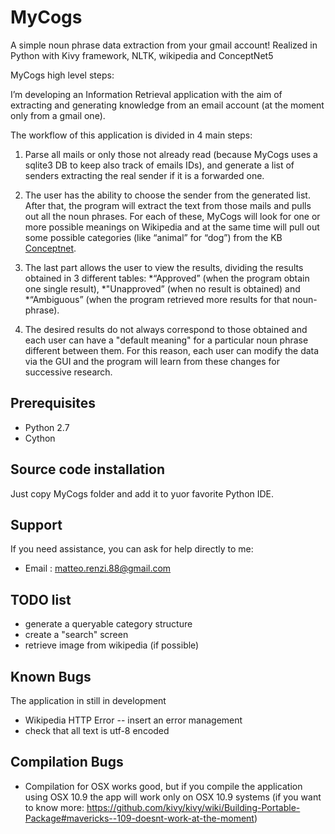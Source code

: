 MyCogs
======

A simple noun phrase data extraction from your gmail account!
Realized in Python with Kivy framework, NLTK, wikipedia and ConceptNet5

MyCogs high level steps:

I’m developing an Information Retrieval application with the aim of extracting and generating knowledge from an email account (at the moment only from a gmail one).

The workflow of this application is divided in 4 main steps:

1) Parse all mails or only those not already read (because MyCogs uses a sqlite3 DB to keep also track of emails IDs), 
and generate a list of senders extracting the real sender if it is a forwarded one.

2) The user has the ability to choose the sender from the generated list. After that, the program will extract the text from those mails and pulls out all the noun phrases. 
For each of these, MyCogs will look for one or more possible meanings on Wikipedia and at the same time will pull out some possible categories (like “animal” for “dog”) 
from the KB [Conceptnet](http://conceptnet5.media.mit.edu).

3) The last part allows the user to view the results, dividing the results obtained in 3 different tables: 
	*“Approved” (when the program obtain one single result), 
	*"Unapproved” (when no result is obtained) and 
	*“Ambiguous” (when the program retrieved more results for that noun-phrase).

4) The desired results do not always correspond to those obtained and each user can have a "default meaning" for a particular noun phrase different between them. For this reason, each user can modify the data via the GUI and the program will learn from these changes for successive research.

Prerequisites
-------------------------------------

* Python 2.7
* Cython


Source code installation
-------------------------------------

Just copy MyCogs folder and add it to yuor favorite Python IDE.

Support
-------

If you need assistance, you can ask for help directly to me:

* Email      : matteo.renzi.88@gmail.com

TODO list
----------

* generate a queryable category structure
* create a "search" screen
* retrieve image from wikipedia (if possible)

Known Bugs
------------

The application in still in development
* Wikipedia HTTP Error -- insert an error management
* check that all text is utf-8 encoded

Compilation Bugs
-----------------

* Compilation for OSX works good, but if you compile the application using OSX 10.9 the app will work only on OSX 10.9 systems (if you want to know more: https://github.com/kivy/kivy/wiki/Building-Portable-Package#mavericks--109-doesnt-work-at-the-moment)




